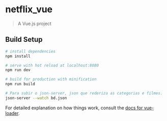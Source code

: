 # netflix_vue

> A Vue.js project

## Build Setup

``` bash
# install dependencies
npm install

# serve with hot reload at localhost:8080
npm run dev

# build for production with minification
npm run build

# Para subir o json-server, json que rederiza as categorias e filmes.
json-server --watch bd.json


```

For detailed explanation on how things work, consult the [docs for vue-loader](http://vuejs.github.io/vue-loader).
